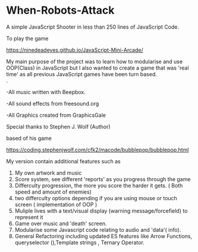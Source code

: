 # When-Robots-Attack

A simple JavaScript Shooter in less than 250 lines of JavaScript Code. 

To play the game 

https://ninedeadeyes.github.io/JavaScript-Mini-Arcade/
 
My main purpose of the project was to learn how to modularise and use OOP(Class) in JavaScript but I also wanted to create a game that was 'real time' as all previous JavaScript games have been turn based.   
.  

-All music written with Beepbox.

-All sound effects from freesound.org

-All Graphics created from GraphicsGale

Special thanks to Stephen J. Wolf (Author) 

based of his game

https://coding.stephenjwolf.com/cfk2/macode/bubblepop/bubblepop.html

My version contain additional features such as

1) My own artwork and music
2) Score system, see different 'reports' as you progress through the game 
3) Differculty progression, the more you score the harder it gets. ( Both speed and amount of enemies) 
4) two differculty options depending if you are using mouse or touch screen ( implementation of OOP ) 
5) Muliple lives with a text/visual display (warning message/forcefield) to represent it
6) Game over music and 'death' screen. 
7) Modularise some Javascript code relating to audio and 'data'( info).
8) General Refactoring including updated ES features like Arrow Functions, queryselector (),Template strings , Ternary Operator. 

